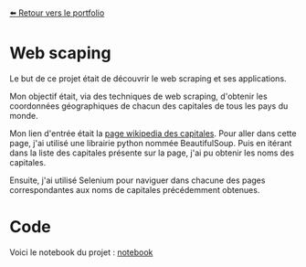 [:arrow_left: Retour vers le portfolio](https://github.com/ThibaultLanthiez/Portfolio)

# Web scaping

Le but de ce projet était de découvrir le web scraping et ses applications.

Mon objectif était, via des techniques de web scraping, d'obtenir les coordonnées géographiques de chacun des capitales de tous les pays du monde. 

Mon lien d'entrée était la [page wikipedia des capitales](https://fr.wikipedia.org/wiki/Liste_des_capitales_du_monde). Pour aller dans cette page, j'ai utilisé une librairie python nommée BeautifulSoup. Puis en itérant dans la liste des capitales présente sur la page, j'ai pu obtenir les noms des capitales. 

Ensuite, j'ai utilisé Selenium pour naviguer dans chacune des pages correspondantes aux noms de capitales précédemment obtenues.

# Code

Voici le notebook du projet : [notebook](https://github.com/ThibaultLanthiez/Web-scaping/blob/main/Projet_5_Web_Scaping_Position_des_capitals.ipynb)
